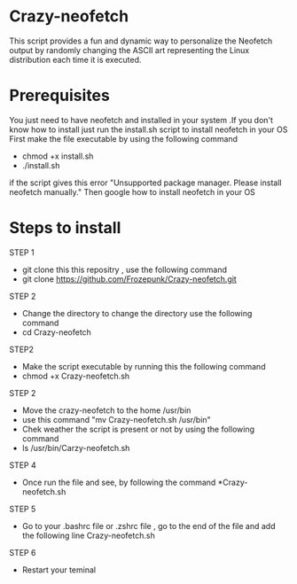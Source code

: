 # Crazy-neofetch
This script provides a fun and dynamic way to personalize the Neofetch output by randomly changing the ASCII art representing the Linux distribution each time it is executed.
# Prerequisites
You just need to have neofetch and installed in your system .If you don't know how to install just run the  install.sh script to install neofetch in your OS
First make the file executable by using the following command 
* chmod +x install.sh
* ./install.sh
  
if the script gives this error "Unsupported package manager. Please install neofetch manually." Then google how to install neofetch in your OS 
# Steps to install 
STEP 1 
* git clone this this repositry , use the following command
*  git clone https://github.com/Frozepunk/Crazy-neofetch.git

STEP 2 
*  Change the directory to change the directory use the following command 
* cd Crazy-neofetch

STEP2 
* Make the script executable by running this the following command 
* chmod +x Crazy-neofetch.sh

STEP 2
* Move the crazy-neofetch to the home /usr/bin
* use this command "mv Crazy-neofetch.sh /usr/bin"
* Chek weather the script is present or not by using the following command
* ls /usr/bin/Carzy-neofetch.sh 

STEP 4
* Once run the file and see, by following the command
*Crazy-neofetch.sh
  
STEP 5
* Go to your .bashrc file or .zshrc file , go to the end of the file and add the following line Crazy-neofetch.sh
  
STEP 6
* Restart your teminal
